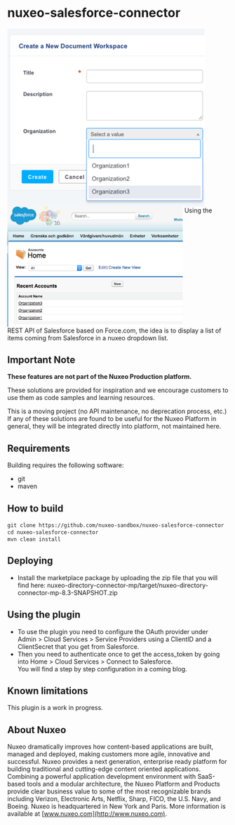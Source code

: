 # nuxeo-salesforce-connector

<img src="screenshot1.png" width="450px" style="vertical-align: top"/><img src="screenshot2.png" width="400px" style="vertical-align: top"/> 
Using the REST API of Salesforce based on Force.com, the idea is to display a list of items coming from Salesforce in a nuxeo dropdown list.
## Important Note

**These features are not part of the Nuxeo Production platform.**

These solutions are provided for inspiration and we encourage customers to use them as code samples and learning resources.

This is a moving project (no API maintenance, no deprecation process, etc.) If any of these solutions are found to be useful for the Nuxeo Platform in general, they will be integrated directly into platform, not maintained here.

## Requirements
Building requires the following software:
- git
- maven

## How to build 
```
git clone https://github.com/nuxeo-sandbox/nuxeo-salesforce-connector
cd nuxeo-salesforce-connector
mvn clean install
```

## Deploying
- Install the marketplace package by uploading the zip file that you will find here: nuxeo-directory-connector-mp/target/nuxeo-directory-connector-mp-8.3-SNAPSHOT.zip


## Using the plugin 
- To use the plugin you need to configure the OAuth provider under Admin > Cloud Services > Service Providers using a ClientID and a ClientSecret that you get from Salesforce.
- Then you need to authenticate once to get the access_token by going into Home > Cloud Services > Connect to Salesforce.  
You will find a step by step configuration in a coming blog.

## Known limitations
This plugin is a work in progress.

## About Nuxeo
Nuxeo dramatically improves how content-based applications are built, managed and deployed, making customers more agile, innovative and successful. Nuxeo provides a next generation, enterprise ready platform for building traditional and cutting-edge content oriented applications. Combining a powerful application development environment with SaaS-based tools and a modular architecture, the Nuxeo Platform and Products provide clear business value to some of the most recognizable brands including Verizon, Electronic Arts, Netflix, Sharp, FICO, the U.S. Navy, and Boeing. Nuxeo is headquartered in New York and Paris. More information is available at [www.nuxeo.com](http://www.nuxeo.com).
